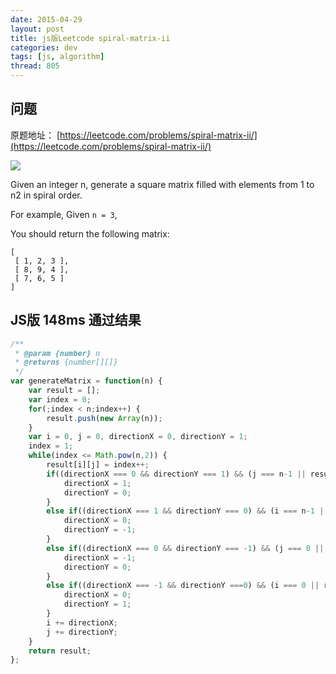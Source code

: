 ```yaml
---
date: 2015-04-29
layout: post
title: js版Leetcode spiral-matrix-ii
categories: dev
tags: [js, algorithm]
thread: 805
---
```


## 问题

原题地址： [https://leetcode.com/problems/spiral-matrix-ii/](https://leetcode.com/problems/spiral-matrix-ii/)

![](http://www.2cto.com/uploadfile/Collfiles/20140104/20140104090008127.jpg)

Given an integer n, generate a square matrix filled with elements from 1 to n2 in spiral order.

For example,
Given `n = 3`,

You should return the following matrix:

```
[
 [ 1, 2, 3 ],
 [ 8, 9, 4 ],
 [ 7, 6, 5 ]
]
```

<!-- more -->

## JS版 148ms 通过结果

```js
/**
 * @param {number} n
 * @returns {number[][]}
 */
var generateMatrix = function(n) {
    var result = [];
    var index = 0;
    for(;index < n;index++) {
    	result.push(new Array(n));
    }
    var i = 0, j = 0, directionX = 0, directionY = 1;
    index = 1;
    while(index <= Math.pow(n,2)) {
    	result[i][j] = index++;
    	if((directionX === 0 && directionY === 1) && (j === n-1 || result[i][j+1] !== undefined)){
    		directionX = 1;
    		directionY = 0;
    	}
    	else if((directionX === 1 && directionY === 0) && (i === n-1 || result[i+1][j] !== undefined)){
    		directionX = 0;
    		directionY = -1;
    	}
    	else if((directionX === 0 && directionY === -1) && (j === 0 || result[i][j-1] !== undefined)){
    		directionX = -1;
    		directionY = 0;
    	}
    	else if((directionX === -1 && directionY ===0) && (i === 0 || result[i-1][j] !== undefined)){
    		directionX = 0;
    		directionY = 1;
    	}
    	i += directionX;
    	j += directionY;
    }
    return result;
};
```
